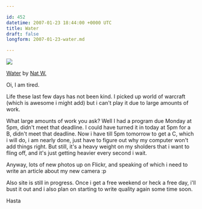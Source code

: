 ```yaml
---

id: 452
datetime: 2007-01-23 18:44:00 +0000 UTC
title: Water
draft: false
longform: 2007-01-23-water.md

---
```


<a href="http://www.flickr.com/photos/icco/366800081/" title="photo sharing"><img src="http://farm1.static.flickr.com/142/366800081_a6e5b0b864.jpg" class="flickr-photo" /></a>   

<span class="flickr-caption"><a href="http://www.flickr.com/photos/icco/366800081/">Water</a> by <a href="http://www.flickr.com/people/icco/">Nat W.</a></span>

Oi, I am tired.

Life these last few days has not been kind. I picked up world of warcraft (which is awesome i might add) but i can't play it due to large amounts of work.

What large amounts of work you ask? Well I had a program due Monday at 5pm, didn't meet that deadline. I could have turned it in today at 5pm for a B, didn't meet that deadline. Now i have till 5pm tomorrow to get a C, which i will do, i am nearly done, just have to figure out why my computer won't add things right. But still, it's a heavy weight on my sholders that i want to fling off, and it's just getting heavier every second i wait.

Anyway, lots of new photos up on Flickr, and speaking of which i need to write an article about my new camera :p

Also site is still in progress. Once i get a free weekend or heck a free day, i'll bust it out and i also plan on starting to write quality again some time soon.

Hasta

